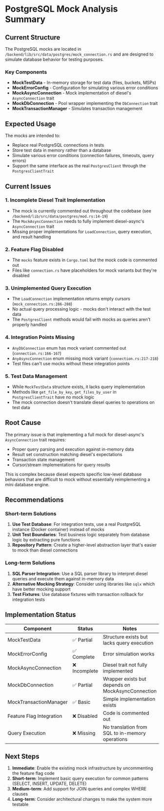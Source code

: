 # PostgreSQL Mock Analysis Summary

## Current Structure

The PostgreSQL mocks are located in `/backend/lib/src/data/postgres/mock_connection.rs` and are designed to simulate database behavior for testing purposes.

### Key Components

- **MockTestData** - In-memory storage for test data (files, buckets, MSPs)
- **MockErrorConfig** - Configuration for simulating various error conditions  
- **MockAsyncConnection** - Mock implementation of diesel's `AsyncConnection` trait
- **MockDbConnection** - Pool wrapper implementing the `DbConnection` trait
- **MockTransactionManager** - Simulates transaction management

## Expected Usage

The mocks are intended to:

- Replace real PostgreSQL connections in tests
- Store test data in memory rather than a database
- Simulate various error conditions (connection failures, timeouts, query errors)
- Support the same interface as the real `PostgresClient` through the `PostgresClientTrait`

## Current Issues

### 1. Incomplete Diesel Trait Implementation

- The mock is currently commented out throughout the codebase (see `/backend/lib/src/data/postgres/mod.rs:14-19`)
- The `MockAsyncConnection` needs to fully implement diesel-async's `AsyncConnection` trait
- Missing proper implementations for `LoadConnection`, query execution, and result handling

### 2. Feature Flag Disabled

- The `mocks` feature exists in `Cargo.toml` but the mock code is commented out
- Files like `connection.rs` have placeholders for mock variants but they're disabled

### 3. Unimplemented Query Execution

- The `LoadConnection` implementation returns empty cursors (`mock_connection.rs:286-288`)
- No actual query processing logic - mocks don't interact with the test data
- The `PostgresClient` methods would fail with mocks as queries aren't properly handled

### 4. Integration Points Missing

- `AnyDbConnection` enum has mock variant commented out (`connection.rs:166-167`)
- `AnyAsyncConnection` enum missing mock variant (`connection.rs:217-218`)
- Test files can't use mocks without these integration points

### 5. Test Data Management

- While `MockTestData` structure exists, it lacks query implementation
- Methods like `get_file_by_key`, `get_files_by_user` in `PostgresClientTrait` have no mock logic
- The mock connection doesn't translate diesel queries to operations on test data

## Root Cause

The primary issue is that implementing a full mock for diesel-async's `AsyncConnection` trait requires:

- Proper query parsing and execution against in-memory data
- Result set construction matching diesel's expectations
- Transaction state management
- Cursor/stream implementations for query results

This is complex because diesel expects specific low-level database behaviors that are difficult to mock without essentially reimplementing a mini database engine.

## Recommendations

### Short-term Solutions

1. **Use Test Database**: For integration tests, use a real PostgreSQL instance (Docker container) instead of mocks
2. **Unit Test Boundaries**: Test business logic separately from database logic by extracting pure functions
3. **Repository Pattern**: Create a higher-level abstraction layer that's easier to mock than diesel connections

### Long-term Solutions

1. **SQL Parser Integration**: Use a SQL parser library to interpret diesel queries and execute them against in-memory data
2. **Alternative Mocking Strategy**: Consider using libraries like `sqlx` which have better mocking support
3. **Test Fixtures**: Use database fixtures with transaction rollback for integration tests

## Implementation Status

| Component | Status | Notes |
|-----------|--------|-------|
| MockTestData | ✅ Partial | Structure exists but lacks query execution |
| MockErrorConfig | ✅ Complete | Error simulation works |
| MockAsyncConnection | ❌ Incomplete | Diesel trait not fully implemented |
| MockDbConnection | ✅ Partial | Wrapper exists but depends on MockAsyncConnection |
| MockTransactionManager | ✅ Basic | Simple implementation exists |
| Feature Flag Integration | ❌ Disabled | Code is commented out |
| Query Execution | ❌ Missing | No translation from SQL to in-memory operations |

## Next Steps

1. **Immediate**: Enable the existing mock infrastructure by uncommenting the feature flag code
2. **Short-term**: Implement basic query execution for common patterns (SELECT, INSERT, UPDATE, DELETE)
3. **Medium-term**: Add support for JOIN queries and complex WHERE clauses
4. **Long-term**: Consider architectural changes to make the system more testable
